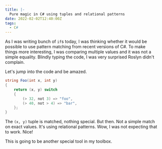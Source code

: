```yaml
---
title: |-
  Pure magic in C# using tuples and relational patterns
date: 2022-02-02T12:40:00Z
tags:
  - C#
---
```

As I was writing bunch of `if`s today, I was thinking whether it would be possible to use pattern matching from recent versions of C#. To make things more interesting, I was comparing multiple values and it was not a simple equality. Blindly typing the code, I was very surprised Roslyn didn't complain.

<!-- excerpt -->

Let's jump into the code and be amazed.

```csharp
string Foo(int x, int y)
{
    return (x, y) switch
    {
        (> 32, not 3) => "foo",
        (> 40, not > 4) => "bar",
    };
}
```

The `(x, y)` tuple is matched, nothing special. But then. Not a simple match on exact values. It's using relational patterns. Wow, I was not expecting that to work. Nice!

This is going to be another special tool in my toolbox.
